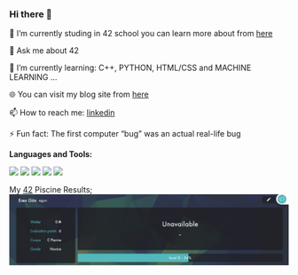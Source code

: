 ### Hi there 👋

🔭 I’m currently studing in 42 school you can learn more about from [here][42website]

💬 Ask me about 42

🌱 I’m currently learning: C++, PYTHON, HTML/CSS and MACHINE LEARNING ...

🌐 You can visit my blog site from [here][blogwebsite]

📫 How to reach me: [linkedin][Eren]

⚡ Fun fact: The first computer “bug” was an actual real-life bug


**Languages and Tools:**  

<code><img height="20" src="https://images.app.goo.gl/SL1Do6qanVAjBrbTA"></code>
<code><img height="20" src="https://images.app.goo.gl/UhrouYJDGJNbVwm3A"></code>
<code><img height="20" src="https://images.app.goo.gl/bchuiXs41gKPfnuu7"></code>
<code><img height="20" src="https://images.app.goo.gl/s8TAzSCNLsKiBANcA"></code>
<code><img height="20" src="https://images.app.goo.gl/9yfcZ3d12r4Cwpsq8"></code>  

My [42][42] Piscine Results;
![alt text](https://github.com/Erengun/Erengun/blob/230c0a8bbf8c0cd4cd0d3bc95257f29dac52777b/42Profile.png)

<br />
<br />

[42]: https://profile.intra.42.fr/users/egun
[42website]: https://42.fr/en/what-is-42/42-program-explained/
[Eren]: https://tr.linkedin.com/in/eren-g%C3%BCn-543928222?trk=people-guest_people_search-card
[blogwebsite]: https://erengun.github.io/MakingMyBlogSite/
<!--
**Erengun/Erengun** is a ✨ _special_ ✨ repository because its `README.md` (this file) appears on your GitHub profile.

Here are some ideas to get you started:

- 🔭 I’m currently working on ...
- 🌱 I’m currently learning ...
- 👯 I’m looking to collaborate on ...
- 🤔 I’m looking for help with ...
- 💬 Ask me about ...
- 📫 How to reach me: ...
- 😄 Pronouns: ...
- ⚡ Fun fact: ...
-->
